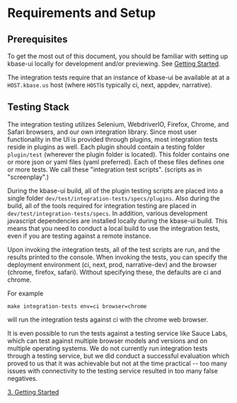 # Requirements and Setup

## Prerequisites

To get the most out of this document, you should be familiar with setting up kbase-ui locally for development and/or previewing. See [Getting Started](../dev/getting-started.md).

The integration tests require that an instance of kbase-ui be available at at a `HOST.kbase.us` host (where `HOST`is typically ci, next, appdev, narrative). 

## Testing Stack

The integration testing utilizes Selenium, WebdriverIO, Firefox, Chrome, and Safari browsers, and our own integration library. Since most user functionality in the UI is provided through plugins, most integration tests reside in plugins as well. Each plugin should contain a testing folder `plugin/test` (wherever the plugin folder is located). This folder contains one or more json or yaml files (yaml preferred). Each of these files defines one or more tests. We call these "integration test scripts". (scripts as in "screenplay".)

During the kbase-ui build, all of the plugin testing scripts are placed into a single folder `dev/test/integration-tests/specs/plugins`. Also during the build, all of the tools required for integration testing are placed in `dev/test/integration-tests/specs`. In addition, various development javascript dependencies are installed locally during the kbase-ui build. This means that you need to conduct a local build to use the integration tests, even if you are testing against a remote instance.

Upon invoking the integration tests, all of the test scripts are run, and the results printed to the console. When invoking the tests, you can specify the deployment environment (ci, next, prod, narrative-dev) and the browser (chrome, firefox, safari). Without specifying these, the defaults are ci and chrome.

For example

```text
make integration-tests env=ci browser=chrome
```

will run the integration tests against ci with the chrome web browser.

It is even possible to run the tests against a testing service like Sauce Labs, which can test against multiple browser models and versions and on multiple operating systems. We do not currently run integration tests through a testing service, but we did conduct a successful evaluation which proved to us that it was achievable but not at the time practical -- too many issues with connectivity to the testing service resulted in too many false negatives.


[3. Getting Started](./3-getting-started)
